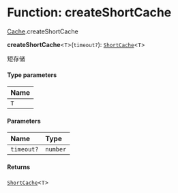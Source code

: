 # Function: createShortCache

[Cache](/auto-docs/fixed-layout-editor/modules/Cache.md).createShortCache

**createShortCache**<`T`>(`timeout?`): [`ShortCache`](/auto-docs/fixed-layout-editor/interfaces/ShortCache.md)<`T`>

短存储

#### Type parameters

| Name |
| :------ |
| `T` |

#### Parameters

| Name | Type |
| :------ | :------ |
| `timeout?` | `number` |

#### Returns

[`ShortCache`](/auto-docs/fixed-layout-editor/interfaces/ShortCache.md)<`T`>
